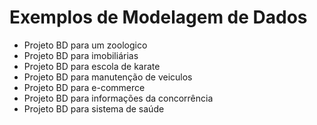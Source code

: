 # Exemplos de Modelagem de Dados
* Projeto BD para um zoologico
* Projeto BD para imobiliárias
* Projeto BD para escola de karate
* Projeto BD para manutenção de veiculos
* Projeto BD para e-commerce
* Projeto BD para informações da concorrência
* Projeto BD para sistema de saúde
